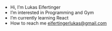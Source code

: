 -  Hi, I’m Lukas Eifertinger
-  I’m interested in Programming and Gym
-  I’m currently learning React
-  How to reach me eifertingerlukas@gmail.com

<!---
7ukasx/7ukasx is a ✨ special ✨ repository because its `README.md` (this file) appears on your GitHub profile.
You can click the Preview link to take a look at your changes.
--->
